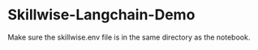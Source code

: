 # Skillwise-Langchain-Demo
Make sure the skillwise.env file is in the same directory as the notebook.
